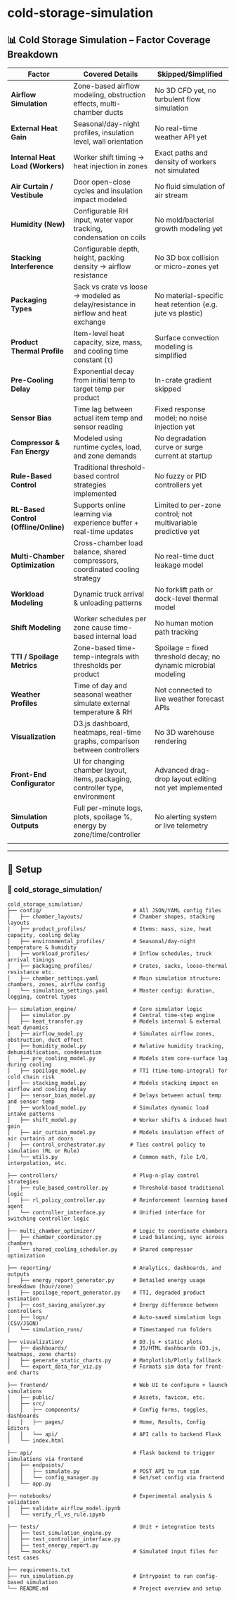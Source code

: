 # cold-storage-simulation

## 📊 Cold Storage Simulation – Factor Coverage Breakdown

| **Factor**                            | **Covered Details**                                                                 | **Skipped/Simplified**                                                                 |
|--------------------------------------|--------------------------------------------------------------------------------------|-----------------------------------------------------------------------------------------|
| **Airflow Simulation**               | Zone-based airflow modeling, obstruction effects, multi-chamber ducts               | No 3D CFD yet, no turbulent flow simulation                                             |
| **External Heat Gain**               | Seasonal/day-night profiles, insulation level, wall orientation                     | No real-time weather API yet                                                            |
| **Internal Heat Load (Workers)**     | Worker shift timing → heat injection in zones                                       | Exact paths and density of workers not simulated                                       |
| **Air Curtain / Vestibule**          | Door open-close cycles and insulation impact modeled                                | No fluid simulation of air stream                                                       |
| **Humidity (New)**                   | Configurable RH input, water vapor tracking, condensation on coils                  | No mold/bacterial growth modeling yet                                                   |
| **Stacking Interference**            | Configurable depth, height, packing density → airflow resistance                    | No 3D box collision or micro-zones yet                                                  |
| **Packaging Types**                  | Sack vs crate vs loose → modeled as delay/resistance in airflow and heat exchange   | No material-specific heat retention (e.g. jute vs plastic)                             |
| **Product Thermal Profile**          | Item-level heat capacity, size, mass, and cooling time constant (τ)                 | Surface convection modeling is simplified                                               |
| **Pre-Cooling Delay**               | Exponential decay from initial temp to target temp per product                      | In-crate gradient skipped                                                               |
| **Sensor Bias**                      | Time lag between actual item temp and sensor reading                                | Fixed response model; no noise injection yet                                            |
| **Compressor & Fan Energy**          | Modeled using runtime cycles, load, and zone demands                                | No degradation curve or surge current at startup                                        |
| **Rule-Based Control**               | Traditional threshold-based control strategies implemented                          | No fuzzy or PID controllers yet                                                         |
| **RL-Based Control (Offline/Online)**| Supports online learning via experience buffer + real-time updates                  | Limited to per-zone control; not multivariable predictive yet                          |
| **Multi-Chamber Optimization**       | Cross-chamber load balance, shared compressors, coordinated cooling strategy        | No real-time duct leakage model                                                         |
| **Workload Modeling**                | Dynamic truck arrival & unloading patterns                                          | No forklift path or dock-level thermal model                                            |
| **Shift Modeling**                   | Worker schedules per zone cause time-based internal load                            | No human motion path tracking                                                           |
| **TTI / Spoilage Metrics**           | Zone-based time-temp-integrals with thresholds per product                          | Spoilage = fixed threshold decay; no dynamic microbial modeling                         |
| **Weather Profiles**                 | Time of day and seasonal weather simulate external temperature & RH                 | Not connected to live weather forecast APIs                                             |
| **Visualization**                    | D3.js dashboard, heatmaps, real-time graphs, comparison between controllers         | No 3D warehouse rendering                                                               |
| **Front-End Configurator**           | UI for changing chamber layout, items, packaging, controller type, environment      | Advanced drag-drop layout editing not yet implemented                                  |
| **Simulation Outputs**               | Full per-minute logs, plots, spoilage %, energy by zone/time/controller             | No alerting system or live telemetry                                                    |
                                              |

-----

## 🧪 Setup

### 📁 cold_storage_simulation/

```
cold_storage_simulation/
├── config/                             # All JSON/YAML config files
│   ├── chamber_layouts/                # Chamber shapes, stacking layouts
│   ├── product_profiles/               # Items: mass, size, heat capacity, cooling delay
│   ├── environmental_profiles/         # Seasonal/day-night temperature & humidity
│   ├── workload_profiles/              # Inflow schedules, truck arrival timings
│   ├── packaging_profiles/             # Crates, sacks, loose—thermal resistance etc.
│   ├── chamber_settings.yaml           # Main simulation structure: chambers, zones, airflow config
│   └── simulation_settings.yaml        # Master config: duration, logging, control types

├── simulation_engine/                  # Core simulator logic
│   ├── simulator.py                    # Central time-step engine
│   ├── heat_transfer.py                # Models internal & external heat dynamics
│   ├── airflow_model.py                # Simulates airflow zones, obstruction, duct effect
│   ├── humidity_model.py               # Relative humidity tracking, dehumidification, condensation
│   ├── pre_cooling_model.py            # Models item core-surface lag during cooling
│   ├── spoilage_model.py               # TTI (time-temp-integral) for cold chain risk
│   ├── stacking_model.py               # Models stacking impact on airflow and cooling delay
│   ├── sensor_bias_model.py            # Delays between actual temp and sensor temp
│   ├── workload_model.py               # Simulates dynamic load intake patterns
│   ├── shift_model.py                  # Worker shifts & induced heat gain
│   ├── air_curtain_model.py            # Models insulation effect of air curtains at doors
│   ├── control_orchestrator.py        # Ties control policy to simulation (RL or Rule)
│   └── utils.py                        # Common math, file I/O, interpolation, etc.

├── controllers/                        # Plug-n-play control strategies
│   ├── rule_based_controller.py        # Threshold-based traditional logic
│   ├── rl_policy_controller.py         # Reinforcement learning based agent
│   └── controller_interface.py         # Unified interface for switching controller logic

├── multi_chamber_optimizer/            # Logic to coordinate chambers
│   ├── chamber_coordinator.py          # Load balancing, sync across chambers
│   └── shared_cooling_scheduler.py     # Shared compressor optimization

├── reporting/                          # Analytics, dashboards, and outputs
│   ├── energy_report_generator.py      # Detailed energy usage breakdown (hour/zone)
│   ├── spoilage_report_generator.py    # TTI, degraded product estimation
│   ├── cost_saving_analyzer.py         # Energy difference between controllers
│   ├── logs/                           # Auto-saved simulation logs (CSV/JSON)
│   └── simulation_runs/                # Timestamped run folders

├── visualization/                      # D3.js + static plots
│   ├── dashboards/                     # JS/HTML dashboards (D3.js, heatmaps, zone charts)
│   ├── generate_static_charts.py       # Matplotlib/Plotly fallback
│   └── export_data_for_viz.py          # Formats sim data for front-end charts

├── frontend/                           # Web UI to configure + launch simulations
│   ├── public/                         # Assets, favicon, etc.
│   ├── src/
│   │   ├── components/                 # Config forms, toggles, dashboards
│   │   ├── pages/                      # Home, Results, Config Editors
│   │   └── api/                        # API calls to backend Flask
│   └── index.html

├── api/                                # Flask backend to trigger simulations via frontend
│   ├── endpoints/
│   │   ├── simulate.py                 # POST API to run sim
│   │   └── config_manager.py           # Get/set config via frontend
│   └── app.py

├── notebooks/                          # Experimental analysis & validation
│   ├── validate_airflow_model.ipynb
│   └── verify_rl_vs_rule.ipynb

├── tests/                              # Unit + integration tests
│   ├── test_simulation_engine.py
│   ├── test_controller_interface.py
│   ├── test_energy_report.py
│   └── mocks/                          # Simulated input files for test cases

├── requirements.txt
├── run_simulation.py                   # Entrypoint to run config-based simulation
└── README.md                           # Project overview and setup

```

